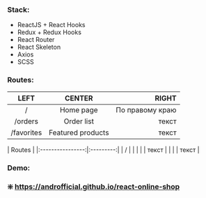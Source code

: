 ### Stack:
* ReactJS + React Hooks
* Redux + Redux Hooks
* React Router 
* React Skeleton
* Axios
* SCSS

### Routes:
| LEFT | CENTER | RIGHT |
|:----------:|:-----------------:|----------------:|
| /          | Home page         | По правому краю |
| /orders    | Order list        | текст |
| /favorites | Featured products | текст |


|  Routes                      |
|:----------------:|:---------:|
| / | |
|  |  | текст |
|  |  | текст |

### Demo:
### :sparkle: https://androfficial.github.io/react-online-shop
